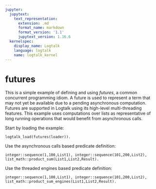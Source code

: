 ```yaml
---
jupyter:
  jupytext:
    text_representation:
      extension: .md
      format_name: markdown
      format_version: '1.1'
      jupytext_version: 1.16.6
  kernelspec:
    display_name: Logtalk
    language: logtalk
    name: logtalk_kernel
---
```


<!--
________________________________________________________________________

This file is part of Logtalk <https://logtalk.org/>  
SPDX-FileCopyrightText: 1998-2025 Paulo Moura <pmoura@logtalk.org>  
SPDX-License-Identifier: Apache-2.0

Licensed under the Apache License, Version 2.0 (the "License");
you may not use this file except in compliance with the License.
You may obtain a copy of the License at

    http://www.apache.org/licenses/LICENSE-2.0

Unless required by applicable law or agreed to in writing, software
distributed under the License is distributed on an "AS IS" BASIS,
WITHOUT WARRANTIES OR CONDITIONS OF ANY KIND, either express or implied.
See the License for the specific language governing permissions and
limitations under the License.
________________________________________________________________________
-->

# futures

This is a simple example of defining and using _futures_, a common concurrent
programming idiom. A future is used to represent a term that may not yet be
available due to a pending asynchronous computation. Futures are supported
in Logtalk using its high-level multi-threading features. This example uses
computations over lists as representative of long running operations that
would benefit from asynchronous calls.

Start by loading the example:

```logtalk
logtalk_load(futures(loader)).
```

Use the asynchronous calls based predicate definition:

```logtalk
integer::sequence(1,100,List1), integer::sequence(101,200,List2), list_math::product_sum(List1,List2,Result).
```

<!--
Result = 76002500.
-->

Use the threaded engines based predicate definition:

```logtalk
integer::sequence(1,100,List1), integer::sequence(101,200,List2), list_math::product_sum_engines(List1,List2,Result).
```

<!--
Result = 76002500.
-->
